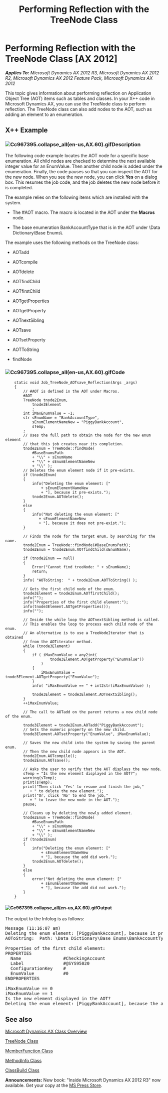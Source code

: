 ﻿---
title: Performing Reflection with the TreeNode Class
TOCTitle: Performing Reflection with the TreeNode Class
ms:assetid: 5362868d-41fa-441d-9b02-0e8861f42370
ms:mtpsurl: https://msdn.microsoft.com/en-us/library/Cc967395(v=AX.60)
ms:contentKeyID: 35244326
ms.date: 05/18/2015
mtps_version: v=AX.60
---

# Performing Reflection with the TreeNode Class [AX 2012]


_**Applies To:** Microsoft Dynamics AX 2012 R3, Microsoft Dynamics AX 2012 R2, Microsoft Dynamics AX 2012 Feature Pack, Microsoft Dynamics AX 2012_

This topic gives information about performing reflection on Application Object Tree (AOT) items such as tables and classes. In your X++ code in Microsoft Dynamics AX, you can use the TreeNode class to perform reflection. The TreeNode class can also add nodes to the AOT, such as adding an element to an enumeration.

## X++ Example

### ![Cc967395.collapse\_all(en-us,AX.60).gif](images/Gg863931.collapse_all(en-us,AX.60).gif "Cc967395.collapse_all(en-us,AX.60).gif")Description

The following code example locates the AOT node for a specific base enumeration. All child nodes are checked to determine the next available integer value for an EnumValue. Then another child node is added under the enumeration. Finally, the code pauses so that you can inspect the AOT for the new node. When you see the new node, you can click **Yes** on a dialog box. This resumes the job code, and the job deletes the new node before it is completed.

The example relies on the following items which are installed with the system.

  - The \#AOT macro. The macro is located in the AOT under the **Macros** node.

  - The base enumeration BankAccountType that is in the AOT under \\Data  Dictionary\\Base Enums\\.

The example uses the following methods on the TreeNode class:

  - AOTadd

  - AOTcompile

  - AOTdelete

  - AOTfindChild

  - AOTfirstChild

  - AOTgetProperties

  - AOTgetProperty

  - AOTnextSibling

  - AOTsave

  - AOTsetProperty

  - AOTToString

  - findNode

### ![Cc967395.collapse\_all(en-us,AX.60).gif](images/Gg863931.collapse_all(en-us,AX.60).gif "Cc967395.collapse_all(en-us,AX.60).gif")Code
```X++  
    static void Job_TreeNode_AOTsave_Reflection(Args _args)
    {
        // #AOT is defined in the AOT under Macros.
        #AOT
        TreeNode tnode2Enum,
            tnode3Element
            ;
        int iMaxEnumValue = -1;
        str sEnumName = "BankAccountType",
            sEnumElementNameNew = "PiggyBankAccount",
            sTemp;
        ;
        // Uses the full path to obtain the node for the new enum element
        // that this job creates near its completion.
        tnode2Enum = TreeNode::findNode(
            #BaseEnumsPath
            + "\\" + sEnumName
            + "\\" + sEnumElementNameNew
            + "\\" );
        // Deletes the enum element node if it pre-exists.
        if (tnode2Enum)
        {
            info("Deleting the enum element: ["
                + sEnumElementNameNew
                + "], because it pre-exists.");
            tnode2Enum.AOTdelete();
        }
        else
        {
            info("Not deleting the enum element: ["
               + sEnumElementNameNew
               + "], because it does not pre-exist.");
        }
    
        // Finds the node for the target enum, by searching for the name.
        tnode2Enum = TreeNode::findNode(#BaseEnumsPath);
        tnode2Enum = tnode2Enum.AOTfindChild(sEnumName);
    
        if (tnode2Enum == null)
        {
            Error("Cannot find treeNode: " + sEnumName);
            return;
        }
        info( "AOToString:  " + tnode2Enum.AOTToString() );
    
        // Gets the first child node of the enum.
        tnode3Element = tnode2Enum.AOTfirstChild();
        info("");
        info("Properties of the first child element:");
        info(tnode3Element.AOTgetProperties());
        info("");
    
        // Inside the while loop the AOTnextSibling method is called.
        // This enables the loop to process each child node of the enum.
        // An alternative is to use a TreeNodeIterator that is obtained
        // from the AOTiterator method.
        while (tnode3Element)
        {
            if ( iMaxEnumValue < any2int(
                    tnode3Element.AOTgetProperty("EnumValue"))
                )
            {
                iMaxEnumValue = tnode3Element.AOTgetProperty("EnumValue");
            }
            info( "iMaxEnumValue == " + int2str(iMaxEnumValue) );
    
            tnode3Element = tnode3Element.AOTnextSibling();
        }
        ++iMaxEnumValue;
    
        // The call to AOTadd on the parent returns a new child node of the enum.
        
        tnode3Element = tnode2Enum.AOTadd("PiggyBankAccount");
        // Sets the numeric property on the new child.
        tnode3Element.AOTsetProperty("EnumValue", iMaxEnumValue);
    
        // Saves the new child into the system by saving the parent enum.
        // Then the new child node appears in the AOT.
        tnode2Enum.AOTcompile();
        tnode2Enum.AOTsave();
    
        // Asks the user to verify that the AOT displays the new node.
        sTemp = "Is the new element displayed in the AOT?";
        warning(sTemp);
        print(sTemp);
        print("Then click 'Yes' to resume and finish the job,"
           + " to delete the new element.");
        print("Or, click 'No' to end the job,"
           + " to leave the new node in the AOT.");
        pause;
    
        // Cleans up by deleting the newly added element.
        tnode2Enum = TreeNode::findNode(
            #BaseEnumsPath
            + "\\" + sEnumName
            + "\\" + sEnumElementNameNew
            + "\\" );
        if (tnode2Enum)
        {
            info("Deleting the enum element: ["
                + sEnumElementNameNew
                + "], because the add did work.");
            tnode2Enum.AOTdelete();
        }
        else
        {
            error("Not deleting the enum element: ["
                + sEnumElementNameNew
                + "], because the add did not work.");
        }
    }
```
#### ![Cc967395.collapse\_all(en-us,AX.60).gif](images/Gg863931.collapse_all(en-us,AX.60).gif "Cc967395.collapse_all(en-us,AX.60).gif")Output

The output to the Infolog is as follows:

<pre IsFakePre="true" xmlns="http://www.w3.org/1999/xhtml">Message (11:16:07 am)
Deleting the enum element: [PiggyBankAccount], because it pre-exists.
AOToString:  Path: \Data Dictionary\Base Enums\BankAccountType Layer: usr

Properties of the first child element:
PROPERTIES
  Name                #CheckingAccount
  Label               #@SYS95020
  ConfigurationKey    #
  EnumValue           #0
ENDPROPERTIES

iMaxEnumValue == 0
iMaxEnumValue == 1
Is the new element displayed in the AOT?
Deleting the enum element: [PiggyBankAccount], because the add did work.</pre>


## See also

[Microsoft Dynamics AX Class Overview](microsoft-dynamics-ax-class-overview.md)

[TreeNode Class](https://msdn.microsoft.com/en-us/library/gg958198\(v=ax.60\))

[MemberFunction Class](https://msdn.microsoft.com/en-us/library/gg941602\(v=ax.60\))

[MethodInfo Class](https://msdn.microsoft.com/en-us/library/gg942043\(v=ax.60\))

[ClassBuild Class](https://msdn.microsoft.com/en-us/library/gg754182\(v=ax.60\))

  
**Announcements:** New book: "Inside Microsoft Dynamics AX 2012 R3" now available. Get your copy at the [MS Press Store](https://www.microsoftpressstore.com/store/inside-microsoft-dynamics-ax-2012-r3-9780735685109).

